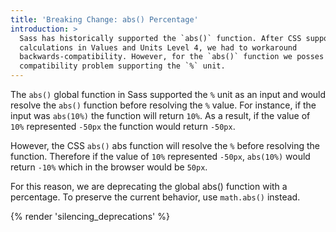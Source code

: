 ```yaml
---
title: 'Breaking Change: abs() Percentage'
introduction: >
  Sass has historically supported the `abs()` function. After CSS supported
  calculations in Values and Units Level 4, we had to workaround
  backwards-compatibility. However, for the `abs()` function we posses a
  compatibility problem supporting the `%` unit.
---
```


The `abs()` global function in Sass supported the `%` unit as an input and would
resolve the `abs()` function before resolving the `%` value. For instance, if
the input was `abs(10%)` the function will return `10%`. As a result, if the
value of `10%` represented `-50px` the function would return `-50px`.

However, the CSS `abs()` abs function will resolve the `%` before resolving the
function. Therefore if the value of `10%` represented `-50px`, `abs(10%)` would
return `-10%` which in the browser would be `50px`.

For this reason, we are deprecating the global abs() function with a percentage.
To preserve the current behavior, use `math.abs()` instead.

{% render 'silencing_deprecations' %}
